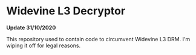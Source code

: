 # Widevine L3 Decryptor
**Update 31/10/2020**

This repository used to contain code to circumvent Widevine L3 DRM. I'm wiping it off for legal reasons.
